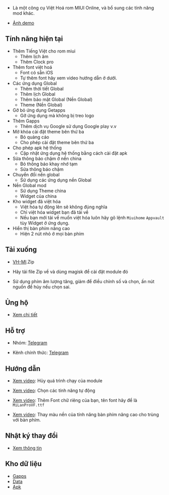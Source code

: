 + Là một công cụ Việt Hoá rom MIUI Online, và bổ sung các tính năng mod khác.

+ [Ảnh demo](./Demo.md)

**Tính năng hiện tại**
----

+ Thêm Tiếng Việt cho rom miui
  + Thêm lịch âm
  + Thêm Clock pro
+ Thêm font việt hoá
  + Font có sẵn iOS
  + Tự thêm font hãy xem video hướng dẫn ở dưới.
+ Các ứng dụng Global 
  + Thêm thời tiết Global 
  + Thêm lịch Global
  + Thêm bảo mật Global (Nền Global)
  + Theme (Nền Global)
+ Gỡ bỏ ứng dụng Getapps
  + Gỡ ứng dụng mà không bị treo logo
+ Thêm Gapps
  + Thêm dịch vụ Google sử dụng Google play v.v
+ Mở khóa cài đặt theme bên thứ ba
  + Bỏ quảng cáo
  + Cho phép cài đặt theme bên thứ ba 
+ Cho phép apk hệ thống
  + Cập nhật ứng dụng hệ thống bằng cách cài đặt apk 
+ Sửa thông báo chậm ở nền china
  + Bỏ thông báo khay nhớ tạm
  + Sửa thông báo chậm
+ Chuyển đổi nền global
  + Sử dụng các ứng dụng nền Global
+ Nền Global mod
  + Sử dụng Theme china
  + Widget của china
+ Kho widget đã việt hóa
  + Việt hóa tự động lên sẽ không đúng nghĩa
  + Chỉ việt hóa widget bạn đã tải về
  + Nếu bạn mới tải về muốn việt hóa luôn hãy gõ lệnh `Miuihome` `Appvault` tùy Widget ở ứng dụng.
+ Hiển thị bàn phím nâng cao
  + Hiện 2 nút nhỏ ở mọi bàn phím

**Tải xuống**
----

- [VH-MI](https://github.com/kakathic/VH-MI/releases).Zip

- Hãy tải file Zip về và dùng magisk để cài đặt module đó 

- Sử dụng phím âm lượng tăng, giảm để điều chỉnh số và chọn, ấn nút nguồn để hủy nếu chọn sai.

**Ủng hộ**
----

+ [Xem chi tiết](support.md)

**Hỗ trợ**
----

+ Nhóm: [Telegram](http://t.me/toolvn)

+ Kênh chính thức: [Telegram](http://t.me/toolvi)

**Hướng dẫn**
----

+ [Xem video](https://drive.google.com/file/d/1-0Vdb0U9pNvOBPsg3dSCOm505y31Bueb/view?usp=drivesdk): Hủy quá trình chạy của module

+ [Xem video](https://drive.google.com/file/d/1-1lQ5HWlpx_uovdUDEFZsQ6hv9kpDpg5/view?usp=drivesdk): Chọn các tính năng tự động

+ [Xem video](https://drive.google.com/file/d/1-2aXizFbq9IWqspQ_Q7zSL1g-GTh2d55/view?usp=drivesdk): Thêm Font chữ riêng của bạn, tên font hãy để là `MiLanProVF.ttf`

+ [Xem video](https://drive.google.com/file/d/1-2aXizFbq9IWqspQ_Q7zSL1g-GTh2d55/view?usp=drivesdk): Thay màu nền của tính năng bàn phím nâng cao cho trùng với bàn phím.

**Nhật ký thay đổi**
----

+ [Xem thông tin](VH-MI.md)

**Kho dữ liệu**
----

+ [Gapps](https://github.com/kakathic/VH-MI/releases/tag/Gapps)
+ [Data](https://github.com/kakathic/VH-MI/releases/tag/Data)
+ [Apk](https://github.com/kakathic/VH-MI/releases/tag/Apk)
